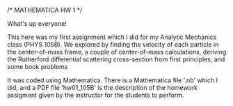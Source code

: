 /* MATHEMATICA HW 1 */

What's up everyone!

This here was my first assignment which I did for my Analytic Mechanics class (PHYS 105B). We explored by finding the velocity of each particle in the center-of-mass frame, a couple of center-of-mass calculations, deriving the Rutherford differential scattering cross-section from first principles, and some book problems

It was coded using Mathematica. There is a Mathematica file '.nb' which I did, and a PDF file 'hw01_105B' is the description of the homework assigment given by the instructor for the students to perform.
